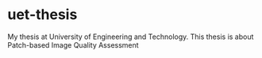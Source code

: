 # uet-thesis
My thesis at University of Engineering and Technology. This thesis is about Patch-based Image Quality Assessment
